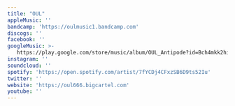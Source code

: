 ```yaml
---
title: "OUL"
appleMusic: ''
bandcamp: 'https://oulmusic1.bandcamp.com'
discogs: ''
facebook: ''
googleMusic: >-
   https://play.google.com/store/music/album/OUL_Antipode?id=Bch4mkk2hi2yaqavp3kog2fablu
instagram: ''
soundcloud: ''
spotify: 'https://open.spotify.com/artist/7fYCDj4CFxzSB6D9ts52Iu'
twitter: ''
website: 'https://oul666.bigcartel.com'
youtube: ''
---
```

